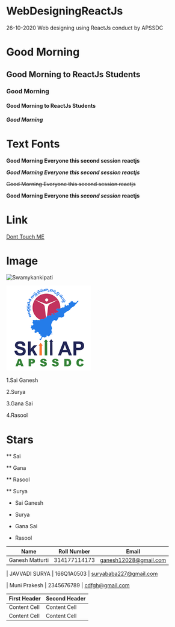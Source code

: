 # WebDesigningReactJs
26-10-2020 Web designing using ReactJs conduct by APSSDC


# Good Morning
## Good Morning to ReactJs Students

### Good Morning
#### Good Morning to ReactJs Students
##### Good Morning
# Text Fonts
**Good Morning Everyone this second session reactjs**

***Good Morning Everyone this second session reactjs***

~~Good Morning Everyone this second session reactjs~~

**Good Morning Everyone this _second session_ reactjs**



# Link
[Dont Touch ME](https://www.google.com/)

# Image
![Swamykankipati](https://www.google.com/images/branding/googlelogo/1x/googlelogo_color_272x92dp.png)

![APSSDC](abc.png)


1.Sai Ganesh

2.Surya

3.Gana Sai

4.Rasool

# Stars

** Sai 

** Gana

** Rasool

** Surya

- Sai Ganesh

- Surya

- Gana Sai

- Rasool



|   Name  | Roll Number | Email
--------- | ----------- | -------
| Ganesh Matturti |  314177114173 | ganesh12028@gmail.com

| JAVVADI SURYA   | 166Q1A0503    | suryababa227@gmail.com

| Muni Prakesh    | 2345676789    | cdfgh@gmail.com

First Header  | Second Header
------------- | -------------
Content Cell  | Content Cell
Content Cell  | Content Cell

